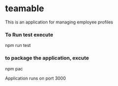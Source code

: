 # teamable
This is an application for managing employee profiles 

### To Run test execute

npm run test

### to package the application, excute

npm pac


Application runs on port 3000
